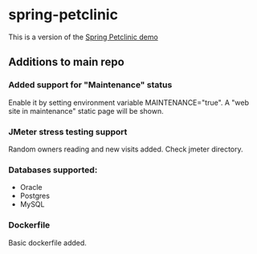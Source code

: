 # spring-petclinic

This is a version of the [Spring Petclinic demo](https://github.com/spring-projects/spring-petclinic)

## Additions to main repo

### Added support for "Maintenance" status
Enable it by setting environment variable MAINTENANCE="true".
A "web site in maintenance" static page will be shown.

### JMeter stress testing support
Random owners reading and new visits added.
Check jmeter directory.

### Databases supported:
* Oracle
* Postgres
* MySQL

### Dockerfile
Basic dockerfile added.